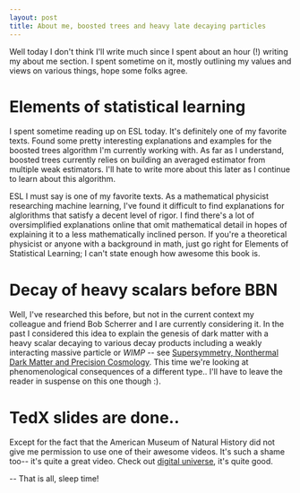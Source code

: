 ```yaml
---
layout: post
title: About me, boosted trees and heavy late decaying particles
---
```


Well today I don't think I'll write much since I spent about an hour (!) writing my about me section.
I spent sometime on it, mostly outlining my values and views on various things, hope some folks agree.

# Elements of statistical learning

I spent sometime reading up on ESL today. It's definitely one of my favorite texts. Found some pretty 
interesting explanations and examples for the boosted trees algorithm I'm currently working with. 
As far as I understand, boosted trees currently relies on building an averaged estimator from multiple weak 
estimators. I'll hate to write more about this later as I continue to learn about this algorithm. 

ESL I must say is one of my favorite texts. As a mathematical physicist researching machine learning,
I've found it difficult to find explanations for alglorithms that satisfy a decent level of rigor. 
I find there's a lot of oversimplified explanations online that omit mathematical detail in hopes of
explaining it to a less mathematically inclined person. If you're a theoretical physicist or anyone with 
a background in math, just go right for Elements of Statistical Learning; I can't state enough how awesome 
this book is.

# Decay of heavy scalars before BBN

Well, I've researched this before, but not in the current context my colleague and friend Bob Scherrer
and I are currently considering it. In the past I considered this idea to explain the genesis of dark 
matter with a heavy scalar decaying to various decay products including a weakly interacting massive particle
or *WIMP* -- see [Supersymmetry, Nonthermal Dark Matter and Precision Cosmology](https://arxiv.org/abs/1307.2453). 
This time we're looking at phenomenological consequences of a different type.. I'll have to 
leave the reader in suspense on this one though :).

# TedX slides are done..

Except for the fact that the American Museum of Natural History did not give me permission to use one of their 
awesome videos. It's such a shame too-- it's quite a great video. Check out 
[digital universe](http://www.amnh.org/our-research/hayden-planetarium/digital-universe/), it's quite good.

-- That is all, sleep time!
